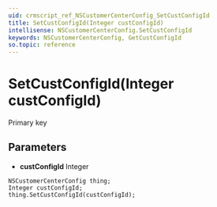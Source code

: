 ```yaml
---
uid: crmscript_ref_NSCustomerCenterConfig_SetCustConfigId
title: SetCustConfigId(Integer custConfigId)
intellisense: NSCustomerCenterConfig.SetCustConfigId
keywords: NSCustomerCenterConfig, GetCustConfigId
so.topic: reference
---
```


# SetCustConfigId(Integer custConfigId)

Primary key

## Parameters

* **custConfigId** Integer

```crmscript
NSCustomerCenterConfig thing;
Integer custConfigId;
thing.SetCustConfigId(custConfigId);
```

